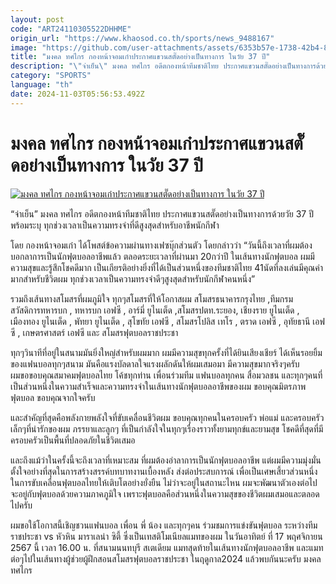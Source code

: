 ```yaml
---
layout: post
code: "ART24110305522DHHME"
origin_url: "https://www.khaosod.co.th/sports/news_9488167"
image: "https://github.com/user-attachments/assets/6353b57e-1738-42b4-8079-a7bb62dc1435"
title: "มงคล ทศไกร กองหน้าจอมเก๋าประกาศแขวนสตั๊ดอย่างเป็นทางการ ในวัย 37 ปี"
description: "\"จ่าเย็น\" มงคล ทศไกร อดีตกองหน้าทีมชาติไทย ประกาศแขวนสตั๊ดอย่างเป็นทางการด้วยวัย 37 ปี พร้อมระบุ ทุกช่วงเวลาเป็นความทรงจำที่ดีสูงสุดสำหรับอาชีพนักกีฬา"
category: "SPORTS"
language: "th"
date: 2024-11-03T05:56:53.492Z
---
```


# มงคล ทศไกร กองหน้าจอมเก๋าประกาศแขวนสตั๊ดอย่างเป็นทางการ ในวัย 37 ปี

[![มงคล ทศไกร กองหน้าจอมเก๋าประกาศแขวนสตั๊ดอย่างเป็นทางการ ในวัย 37 ปี](https://www.khaosod.co.th/wpapp/uploads/2024/11/mongkol.jpg "มงคล ทศไกร กองหน้าจอมเก๋าประกาศแขวนสตั๊ดอย่างเป็นทางการ ในวัย 37 ปี")](https://www.khaosod.co.th/wpapp/uploads/2024/11/mongkol.jpg)

“จ่าเย็น” มงคล ทศไกร อดีตกองหน้าทีมชาติไทย ประกาศแขวนสตั๊ดอย่างเป็นทางการด้วยวัย 37 ปี พร้อมระบุ ทุกช่วงเวลาเป็นความทรงจำที่ดีสูงสุดสำหรับอาชีพนักกีฬา

โดย กองหน้าจอมเก๋า ได้โพสต์ข้อความผ่านทางเฟซบุ๊กส่วนตัว โดยกล่าวว่า “วันนี้ถึงเวลาที่ผมต้องบอกลาการเป็นนักฟุตบอลอาชีพแล้ว ตลอดระยะเวลาที่ผ่านมา 20กว่าปี ในเส้นทางนักฟุตบอล ผมมีความสุขและรู้สึกโชคดีมาก เป็นเกียรติอย่างยิ่งที่ได้เป็นส่วนหนึ่งของทีมชาติไทย 41นัดที่ลงเล่นมีคุณค่ามากสำหรับชีวิตผม ทุกช่วงเวลาเป็นความทรงจำดีๆสูงสุดสำหรับนักกีฬาคนหนึ่ง”

รวมถึงเส้นทางสโมสรที่ผมภูมิใจ ทุกๆสโมสรที่ให้โอกาสผม สโมสรธนาคารกรุงไทย ,ทีมกรมสวัสดิการทหารบก , ทหารบก เอฟซี , อาร์มี่ ยูไนเต็ด ,สโมสรปตท.ระยอง, เชียงราย ยูไนเต็ด , เมืองทอง ยูไนเต็ด , พัทยา ยูไนเต็ด , สุโขทัย เอฟซี , สโมสรโปลิส เทโร , ตราด เอฟซี , อุทัยธานี เอฟซี , เกษตรศาสตร์ เอฟซี และ สโมสรฟุตบอลราชประชา

ทุกๆวินาทีที่อยู่ในสนามมันยิ่งใหญ่สำหรับผมมาก ผมมีความสุขทุกครั้งที่ได้ยินเสียงเชียร์ ได้เห็นรอยยิ้มของแฟนบอลทุกๆสนาม มันคือแรงบัลดาลใจแรงผลักดันให้ผมเสมอมา มีความสุขมากจริงๆครับ  
ผมขอขอบคุณสมาคมฟุตบอลไทย โค้ชทุกท่าน เพื่อนร่วมทีม แฟนบอลทุกคน สื่อมวลชน และทุกๆคนที่เป็นส่วนหนึ่งในความสำเร็จและความทรงจำในเส้นทางนักฟุตบอลอาชีพของผม ขอบคุณมิตรภาพฟุตบอล ขอบคุณจากใจครับ

และสำคัญที่สุดคือพลังกายพลังใจที่ขับเคลื่อนชีวิตผม ขอบคุณทุกคนในครอบครัว พ่อแม่ และครอบครัวเล็กๆที่น่ารักของผม ภรรยาและลูกๆ ที่เป็นกำลังใจในทุกๆเรื่องราวทั้งยามทุกข์และยามสุข โชคดีที่สุดที่มีครอบครัวเป็นพื้นที่ปลอดภัยในชีวิตเสมอ

และถึงแม้ว่าในครั้งนี้จะถึงเวลาที่เหมาะสม ที่ผมต้องอำลาการเป็นนักฟุตบอลอาชีพ แต่ผมมีความมุ่งมั่นตั้งใจอย่างที่สุดในการสร้างสรรค์บทบาทงานเบื้องหลัง ส่งต่อประสบการณ์ เพื่อเป็นเศษเสี้ยวส่วนหนึ่งในการขับเคลื่อนฟุตบอลไทยให้เติบโตอย่างยั่งยืน ไม่ว่าจะอยู่ในสถานะไหน ผมจะพัฒนาตัวเองต่อไป จะอยู่กับฟุตบอลด้วยความภาคภูมิใจ เพราะฟุตบอลคือส่วนหนึ่งในความสุขของชีวิตผมเสมอและตลอดไปครับ

ผมขอใช้โอกาสนี้เชิญชวนแฟนบอล เพื่อน พี่ น้อง และทุกๆคน ร่วมชมการแข่งขันฟุตบอล ระหว่างทีม ราชประชา vs หัวหิน มาราเลน่า ซิตี้ ซึ่งเป็นเทสติโมเนียลแมทของผม ในวันอาทิตย์ ที่ 17 พฤศจิกายน 2567 นี้ เวลา 16.00 น. ที่สนามนนทบุรี สเตเดียม แมทสุดท้ายในเส้นทางนักฟุตบอลอาชีพ และแมทต่อๆไปในเส้นทางผู้ช่วยผู้ฝึกสอนสโมสรฟุตบอลราชประชา ในฤดูกาล2024 แล้วพบกันนะครับ มงคล ทศไกร

